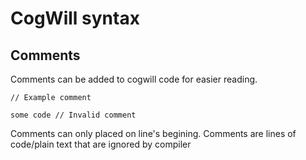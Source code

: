 <fromDevsToDevs></fromDevsToDevs>

# CogWill syntax

## Comments

Comments can be added to cogwill code for easier reading.

```cogwill
// Example comment

some code // Invalid comment
```

Comments can only placed on line's begining. Comments are lines of code/plain text that are ignored by compiler
